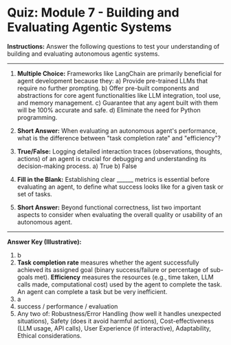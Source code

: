 
# Quiz: Module 7 - Building and Evaluating Agentic Systems

**Instructions:** Answer the following questions to test your understanding of building and evaluating autonomous agentic systems.

---

1.  **Multiple Choice:** Frameworks like LangChain are primarily beneficial for agent development because they:
    a) Provide pre-trained LLMs that require no further prompting.
    b) Offer pre-built components and abstractions for core agent functionalities like LLM integration, tool use, and memory management.
    c) Guarantee that any agent built with them will be 100% accurate and safe.
    d) Eliminate the need for Python programming.

2.  **Short Answer:** When evaluating an autonomous agent's performance, what is the difference between "task completion rate" and "efficiency"?

3.  **True/False:** Logging detailed interaction traces (observations, thoughts, actions) of an agent is crucial for debugging and understanding its decision-making process.
    a) True
    b) False

4.  **Fill in the Blank:** Establishing clear ______ metrics is essential before evaluating an agent, to define what success looks like for a given task or set of tasks.

5.  **Short Answer:** Beyond functional correctness, list two important aspects to consider when evaluating the overall quality or usability of an autonomous agent.

---
**Answer Key (Illustrative):**
1.  b
2.  **Task completion rate** measures whether the agent successfully achieved its assigned goal (binary success/failure or percentage of sub-goals met). **Efficiency** measures the resources (e.g., time taken, LLM calls made, computational cost) used by the agent to complete the task. An agent can complete a task but be very inefficient.
3.  a
4.  success / performance / evaluation
5.  Any two of: Robustness/Error Handling (how well it handles unexpected situations), Safety (does it avoid harmful actions), Cost-effectiveness (LLM usage, API calls), User Experience (if interactive), Adaptability, Ethical considerations.
